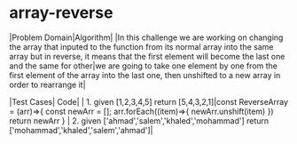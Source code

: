 # array-reverse
|Problem Domain|Algorithm|
|In this challenge we are working on changing the array that inputed to the function from its normal array into the same array but in reverse, it means that the first element will become the last one and the same for other|we are going to take one element by one from the first element of the array into the last one, then unshifted to a new array in order to rearrange it|

|Test Cases| Code|
| 1. given [1,2,3,4,5] return [5,4,3,2,1]|const ReverseArray = (arr)=>{
    const newArr = [];
    arr.forEach((item)=>{
        newArr.unshift(item)
    })
    return newArr
}
| 2. given ['ahmad','salem','khaled','mohammad'] return ['mohammad','khaled','salem','ahmad']|